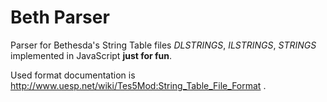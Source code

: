 # Beth Parser

Parser for Bethesda's String Table files *DLSTRINGS*, *ILSTRINGS*, *STRINGS* implemented in
JavaScript **just for fun**.

Used format documentation is http://www.uesp.net/wiki/Tes5Mod:String_Table_File_Format .

